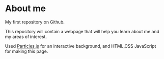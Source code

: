 # About me

My first repository on Github.

This repository will contain a webpage that will help you learn about me and my areas of interest.

Used <a href="https://github.com/VincentGarreau/particles.js/">Particles.js</a> for an interactive background, and HTML,CSS JavaScript for making this page.


